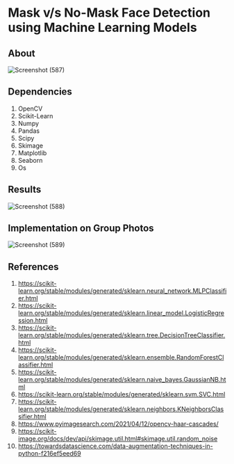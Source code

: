 # Mask v/s No-Mask Face Detection using Machine Learning Models

## About

![Screenshot (587)](https://user-images.githubusercontent.com/54277039/139411055-e4d385d0-97ba-43d9-b0b7-835e78e17648.png)

## Dependencies

1. OpenCV
2. Scikit-Learn
3. Numpy
4. Pandas
5. Scipy
6. Skimage
7. Matplotlib
8. Seaborn
9. Os

## Results

![Screenshot (588)](https://user-images.githubusercontent.com/54277039/139411075-e834ccde-347f-4a97-a06c-c3cef4ef54cd.png)

## Implementation on Group Photos

![Screenshot (589)](https://user-images.githubusercontent.com/54277039/139411091-67302bc3-aafc-4303-8ab9-57807ded75b5.png)

## References

1. https://scikit-learn.org/stable/modules/generated/sklearn.neural_network.MLPClassifier.html
2. https://scikit-learn.org/stable/modules/generated/sklearn.linear_model.LogisticRegression.html
3. https://scikit-learn.org/stable/modules/generated/sklearn.tree.DecisionTreeClassifier.html
4. https://scikit-learn.org/stable/modules/generated/sklearn.ensemble.RandomForestClassifier.html
5. https://scikit-learn.org/stable/modules/generated/sklearn.naive_bayes.GaussianNB.html
6. https://scikit-learn.org/stable/modules/generated/sklearn.svm.SVC.html
7. https://scikit-learn.org/stable/modules/generated/sklearn.neighbors.KNeighborsClassifier.html
8. https://www.pyimagesearch.com/2021/04/12/opencv-haar-cascades/
9. https://scikit-image.org/docs/dev/api/skimage.util.html#skimage.util.random_noise
10. https://towardsdatascience.com/data-augmentation-techniques-in-python-f216ef5eed69

